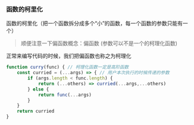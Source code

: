 ### 函数的柯里化

函数的柯里化（把一个函数拆分成多个“小”的函数，每一个函数的参数只能有一个）

>  顺便注意一下偏函数概念：偏函数 (参数可以不是一个的柯理化函数)

正常来编写代码的时候，我们把偏函数也称之为柯理化

```js
function curry(func) { // 柯理化函数一定是高阶函数
    const curried = (...args) => { // 用户本次执行的时候传递的参数
        if (args.length < func.length) {
            return (...others) => curried(...args,...others)
        } else {
            return func(...args)
        }
    }
    return curried
}
```


